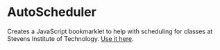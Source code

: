 # AutoScheduler
Creates a JavaScript bookmarklet to help with scheduling for classes at Stevens Institute of Technology. [Use it here](https://afflitto.tech/AutoScheduler).
